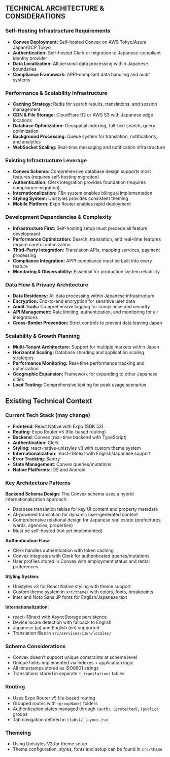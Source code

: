 ## TECHNICAL ARCHITECTURE & CONSIDERATIONS

### Self-Hosting Infrastructure Requirements
- **Convex Deployment:** Self-hosted Convex on AWS Tokyo/Azure Japan/GCP Tokyo
- **Authentication:** Self-hosted Clerk or migration to Japanese-compliant identity provider
- **Data Localization:** All personal data processing within Japanese boundaries
- **Compliance Framework:** APPI-compliant data handling and audit systems

### Performance & Scalability Infrastructure
- **Caching Strategy:** Redis for search results, translations, and session management
- **CDN & File Storage:** CloudFlare R2 or AWS S3 with Japanese edge locations
- **Database Optimization:** Geospatial indexing, full-text search, query optimization
- **Background Processing:** Queue system for translation, notifications, and analytics
- **WebSocket Scaling:** Real-time messaging and notification infrastructure

### Existing Infrastructure Leverage
- **Convex Schema:** Comprehensive database design supports most features (requires self-hosting migration)
- **Authentication:** Clerk integration provides foundation (requires compliance migration)
- **Internationalization:** i18n system enables bilingual implementation
- **Styling System:** Unistyles provides consistent theming
- **Mobile Platform:** Expo Router enables rapid deployment

### Development Dependencies & Complexity
- **Infrastructure First:** Self-hosting setup must precede all feature development
- **Performance Optimization:** Search, translation, and real-time features require careful optimization
- **Third-Party Integration:** Translation APIs, mapping services, payment processing
- **Compliance Integration:** APPI compliance must be built into every feature
- **Monitoring & Observability:** Essential for production system reliability

### Data Flow & Privacy Architecture
- **Data Residency:** All data processing within Japanese infrastructure
- **Encryption:** End-to-end encryption for sensitive user data
- **Audit Trails:** Comprehensive logging for compliance and security
- **API Management:** Rate limiting, authentication, and monitoring for all integrations
- **Cross-Border Prevention:** Strict controls to prevent data leaving Japan

### Scalability & Growth Planning
- **Multi-Tenant Architecture:** Support for multiple markets within Japan
- **Horizontal Scaling:** Database sharding and application scaling strategies
- **Performance Monitoring:** Real-time performance tracking and optimization
- **Geographic Expansion:** Framework for expanding to other Japanese cities
- **Load Testing:** Comprehensive testing for peak usage scenarios

## Existing Technical Context

### Current Tech Stack (may change)
- **Frontend**: React Native with Expo (SDK 53)
- **Routing**: Expo Router v5 (file-based routing)
- **Backend**: Convex (real-time backend with TypeScript)
- **Authentication**: Clerk
- **Styling**: react-native-unistyles v3 with custom theme system
- **Internationalization**: react-i18next with English/Japanese support
- **Error Tracking**: Sentry
- **State Management**: Convex queries/mutations
- **Native Platforms**: iOS and Android

### Key Architecture Patterns

**Backend Schema Design**:
The Convex schema uses a hybrid internationalization approach:
- Database translation tables for key UI content and property metadata
- AI-powered translation for dynamic user-generated content
- Comprehensive relational design for Japanese real estate (prefectures, wards, agencies, properties)
- Must be self-hosted (not yet implemented)

**Authentication Flow**:
- Clerk handles authentication with token caching
- Convex integrates with Clerk for authenticated queries/mutations
- User profiles stored in Convex with employment status and rental preferences

**Styling System**:
- Unistyles v3 for React Native styling with theme support
- Custom theme system in `src/theme/` with colors, fonts, breakpoints
- Inter and Noto Sans JP fonts for English/Japanese text

**Internationalization**:
- react-i18next with AsyncStorage persistence
- Device locale detection with fallback to English
- Japanese (ja) and English (en) supported
- Translation files in `src/services/i18n/locales/`

### Schema Considerations
- Convex doesn't support unique constraints at schema level
- Unique fields implemented via indexes + application logic
- All timestamps stored as ISO8601 strings
- Translations stored in separate `*_translations` tables

### Routing
- Uses Expo Router v5 file-based routing
- Grouped routes with `(groupName)` folders
- Authentication states managed through `(auth)`, `(protected)`, `(public)` groups
- Tab navigation defined in `(tabs)/_layout.tsx`

### Themeing
- Using Unistyles V3 for theme setup
- Theme configuration, styles, fonts and setup can be found in `src/theme`